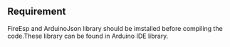 ## Requirement

FireEsp and ArduinoJson library should be imstalled before compiling the code.These library can be found in Arduino IDE library.
